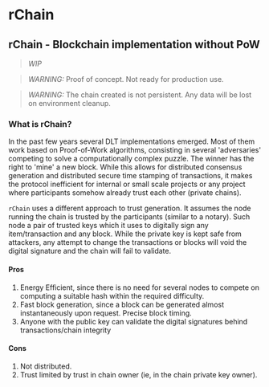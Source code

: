 # rChain
## rChain - Blockchain implementation without PoW

> *WIP*

> *WARNING:* Proof of concept. Not ready for production use.

> *WARNING:* The chain created is not persistent. Any data will be lost on environment cleanup.

### What is rChain?
In the past few years several DLT implementations emerged. Most of them work based on Proof-of-Work algorithms, consisting in several 'adversaries' competing to solve a computationally complex puzzle. The winner has the right to 'mine' a new block.
While this allows for distributed consensus generation and distributed secure time stamping of transactions, it makes the protocol inefficient for internal or small scale projects or any project where participants somehow already trust each other (private chains).

`rChain` uses a different approach to trust generation. It assumes the node running the chain is trusted by the participants (similar to a notary). Such node a pair of trusted keys which it uses to digitally sign any item/transaction and any block. While the private key is kept safe from attackers, any attempt to change the transactions or blocks will void the digital signature and the chain will fail to validate.

#### Pros
1. Energy Efficient, since there is no need for several nodes to compete on computing a suitable hash within the required difficulty.
2. Fast block generation, since a block can be generated almost instantaneously upon request. Precise block timing.
3. Anyone with the public key can validate the digital signatures behind transactions/chain integrity

#### Cons
1. Not distributed.
2. Trust limited by trust in chain owner (ie, in the chain private key owner).
